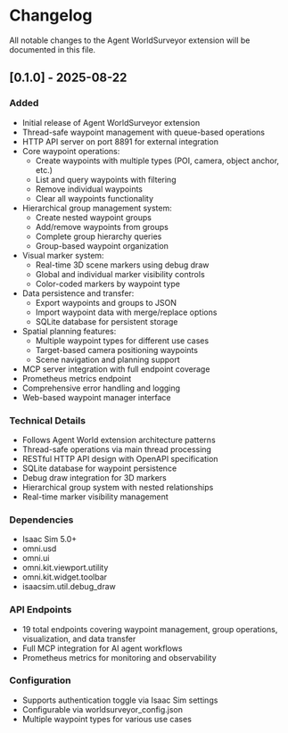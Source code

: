 # Changelog

All notable changes to the Agent WorldSurveyor extension will be documented in this file.

## [0.1.0] - 2025-08-22

### Added
- Initial release of Agent WorldSurveyor extension
- Thread-safe waypoint management with queue-based operations
- HTTP API server on port 8891 for external integration
- Core waypoint operations:
  - Create waypoints with multiple types (POI, camera, object anchor, etc.)
  - List and query waypoints with filtering
  - Remove individual waypoints
  - Clear all waypoints functionality
- Hierarchical group management system:
  - Create nested waypoint groups
  - Add/remove waypoints from groups
  - Complete group hierarchy queries
  - Group-based waypoint organization
- Visual marker system:
  - Real-time 3D scene markers using debug draw
  - Global and individual marker visibility controls
  - Color-coded markers by waypoint type
- Data persistence and transfer:
  - Export waypoints and groups to JSON
  - Import waypoint data with merge/replace options
  - SQLite database for persistent storage
- Spatial planning features:
  - Multiple waypoint types for different use cases
  - Target-based camera positioning waypoints
  - Scene navigation and planning support
- MCP server integration with full endpoint coverage
- Prometheus metrics endpoint
- Comprehensive error handling and logging
- Web-based waypoint manager interface

### Technical Details
- Follows Agent World extension architecture patterns
- Thread-safe operations via main thread processing
- RESTful HTTP API design with OpenAPI specification
- SQLite database for waypoint persistence
- Debug draw integration for 3D markers
- Hierarchical group system with nested relationships
- Real-time marker visibility management

### Dependencies
- Isaac Sim 5.0+
- omni.usd
- omni.ui
- omni.kit.viewport.utility
- omni.kit.widget.toolbar
- isaacsim.util.debug_draw

### API Endpoints
- 19 total endpoints covering waypoint management, group operations, visualization, and data transfer
- Full MCP integration for AI agent workflows
- Prometheus metrics for monitoring and observability

### Configuration
- Supports authentication toggle via Isaac Sim settings
- Configurable via worldsurveyor_config.json
- Multiple waypoint types for various use cases